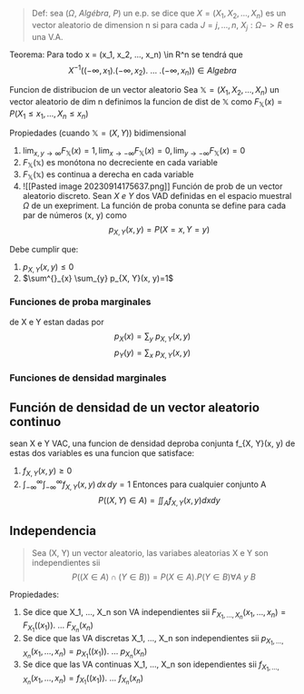 > Def: sea ($\Omega, \ Algébra, \ P$) un e.p. se dice que $X=(X_{1}, X_{2},\dots,  X_{n})$ es un vector aleatorio de dimension n si para cada $J =j,...,n$,  $X_j: \Omega->R$ es una V.A.
 
 Teorema: Para todo x = (x_1, x_2, ..., x_n) \in R^n se tendrá que 
 $$X^{-1}((-\infty, x_{1}).(-\infty, x_{2}). \ \dots \ . (-\infty, x_{n})) \in Algebra$$

Funcion de distribucion de un vector aleatorio 
Sea $\mathbb{X}=(X_{1}, X_{2},\dots,  X_{n})$ un vector aleatorio de dim n definimos la funcion de dist de $\mathbb{X}$ como 
$F_{\mathbb{X}}(x)= P(X_{1}\leq x_{1}, \dots, X_{n}\leq x_{n})$

Propiedades (cuando $\mathbb{X}=(X,Y)$) bidimensional
1. $\lim_{  x, y \to \infty }F_{{\mathbb{X}}}(x)=1, \lim_{  x \to -\infty }F_{\mathbb{X}}(x)=0, \lim_{  y \to -\infty }F_{\mathbb{X}}(x)=0$
2. $F_{\mathbb{X}}(\mathbb{x})$ es monótona no decreciente en cada variable
3. $F_{\mathbb{X}}(\mathbb{x})$ es continua a derecha en cada variable
4. ![[Pasted image 20230914175637.png]]
Función de prob de un vector aleatorio discreto.
Sean $X \ e \ Y$ dos VAD definidas en el espacio muestral $\Omega$ de un exepriment. La función de proba conunta se define para cada par de números (x, y) como 
$$p_{X, Y}(x, y)=P(X=x, Y=y)$$

Debe cumplir que: 
1. $p_{X, Y}(x, y) \leq 0$
2. $\sum^{}_{x} \sum_{y} p_{X, Y}(x, y)=1$


### Funciones de proba marginales
de X e Y estan dadas por
$$p_{X}(x)= \sum_{y}\ p_{X, Y}(x,y)$$
$$p_{Y}(y)=\sum_{x}\ p_{X, Y}(x, y)$$
### Funciones de densidad marginales 
$$$$
## Función de densidad de un vector aleatorio continuo
sean X e Y VAC, una funcion de densidad deproba conjunta  f_{X, Y}(x, y) de estas dos variables es una funcion que satisface:
1. $f_{X,Y}(x, y) \geq 0$
2. $\int _{-\infty}^{\infty} \int _{-\infty}^{\infty} f_{X,Y}(x, y)\, dx\, dy=1$
Entonces para cualquier conjunto A 
$$P((X, Y)\in A) = \iint_{A}f_{X,Y}(x, y) dx dy$$

## Independencia 
> Sea (X, Y) un vector aleatorio, las variabes aleatorias X e Y son independientes sii $$P((X \in A)\cap(Y \in B))= P(X \in A). P(Y \in B) \forall A \ y \ B$$

Propiedades:
1. Se dice que X_1, ..., X_n son VA independientes sii $F_{X_{1}, \dots, X_{n}}(x_{1}, \dots, x_{n})= F_{X_{1}}((x_{1})).\ \dots \ F_{X_{n}}(x_{n})$
2. Se dice que las VA discretas X_1, ..., X_n son independientes sii $p_{X_{1}, \dots, X_{n}}(x_{1}, \dots, x_{n})= p_{X_{1}}((x_{1})).\ \dots \ p_{X_{n}}(x_{n})$
3. Se dice que las VA continuas  X_1, ..., X_n son idependientes sii $f_{X_{1}, \dots, X_{n}}(x_{1}, \dots, x_{n})= f_{X_{1}}((x_{1})).\ \dots \ f_{X_{n}}(x_{n})$